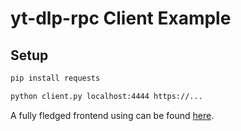 # yt-dlp-rpc Client Example

## Setup

```sh
pip install requests

python client.py localhost:4444 https://...
```

A fully fledged frontend using can be found [here](https://github.com/marcopeocchi/yt-dlp-vue).